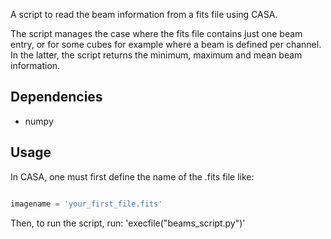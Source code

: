 A script to read the beam information from a fits file using CASA.

The script manages the case where the fits file contains just one beam entry, or for some cubes for example where a beam is defined per channel. In the latter, the script returns the minimum, maximum and mean beam information.

## Dependencies

* numpy

## Usage

In CASA, one must first define the name of the .fits file like:

``` python

imagename = 'your_first_file.fits'

```

Then, to run the script, run:
'execfile("beams_script.py")'



